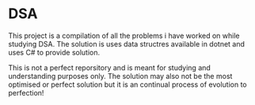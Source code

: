 # DSA

This project is a compilation of all the problems i have worked on while studying DSA.
The solution is uses data structres available in dotnet and uses C# to provide solution.

This is not a perfect reporsitory and is meant for studying and understanding purposes only.
The solution may also not be the most optimised or perfect solution but it is an continual process of evolution to perfection!